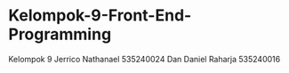 # Kelompok-9-Front-End-Programming
Kelompok 9  Jerrico Nathanael 535240024 Dan Daniel Raharja 535240016
